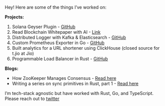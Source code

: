Hey! Here are some of the things I’ve worked on:  

**Projects:**  
1. Solana Geyser Plugin - [GitHub](https://github.com/paahaad/Solana-Geyser-Plugin-for-ClickHouse)
2. Read Blockchain Whitepaper with AI   - [Link](https://protocals.xyz/) 
3. Distributed Logger with Kafka & Elasticsearch - [GitHub](https://github.com/paahaad/distributed-logger)  
4. Custom Prometheus Exporter in Go - [GitHub](https://github.com/paahaad/Prometheus-Exporter-Using-Go)  
5. Built analytics for a URL shortener using ClickHouse (closed source for t.jio at Jio)  
6. Programmable Load Balancer in Rust - [GitHub](https://github.com/paahaad/Load-Balancer-Rust)  

**Blogs:**  
- How ZooKeeper Manages Consensus - [Read here](https://medium.com/@parvat.raj2/zookeeper-managing-consensus-in-distributed-systems-27976125a084)  
- Writing a series on sync primitives in Rust, part 1 - [Read here](https://x.com/compose/articles/edit/1887341042892255232)  

I’m tech-stack agnostic but have worked with Rust, Go, and TypeScript. Please reach out to [twitter](https://x.com/ParvatRajSingh)

